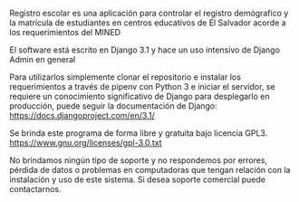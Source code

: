 Registro escolar es una aplicación para controlar el registro demógrafico y la matrícula de estudiantes en centros educativos de El Salvador acorde a los requerimientos del MINED

El software está escrito en Django 3.1 y hace un uso intensivo de Django Admin en general

Para utilizarlos simplemente clonar el repositorio e instalar los requerimientos a través de pipenv con Python 3 e iniciar el servidor, se requiere un conocimiento significativo de Django para desplegarlo en producción, puede seguir la documentación de Django: https://docs.djangoproject.com/en/3.1/ 

Se brinda este programa de forma libre y gratuita bajo licencia GPL3. https://www.gnu.org/licenses/gpl-3.0.txt

No brindamos ningún tipo de soporte y no respondemos por errores, pérdida de datos o problemas en computadoras que tengan relación con la instalación y uso de este sistema. Si desea soporte comercial puede contactarnos.